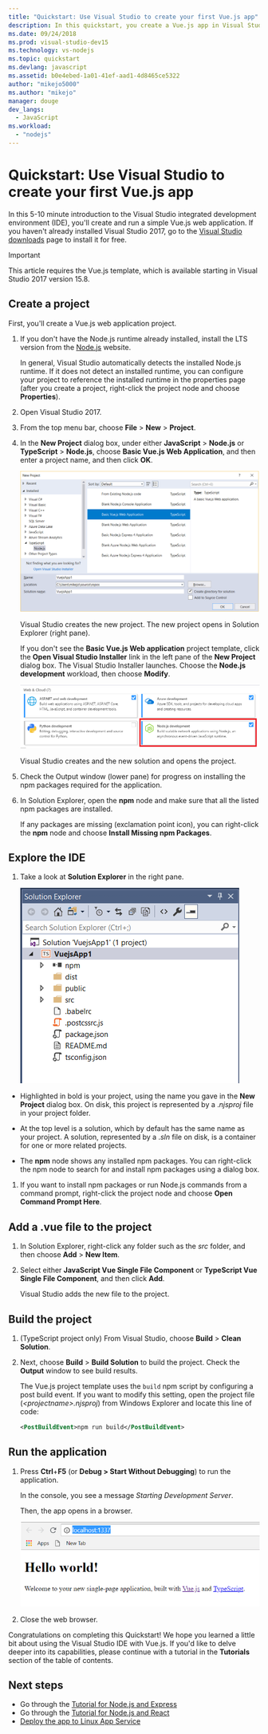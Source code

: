 ```yaml
---
title: "Quickstart: Use Visual Studio to create your first Vue.js app"
description: In this quickstart, you create a Vue.js app in Visual Studio using the Node.js Tools for Visual Studio
ms.date: 09/24/2018
ms.prod: visual-studio-dev15
ms.technology: vs-nodejs
ms.topic: quickstart
ms.devlang: javascript
ms.assetid: b0e4ebed-1a01-41ef-aad1-4d8465ce5322
author: "mikejo5000"
ms.author: "mikejo"
manager: douge
dev_langs:
  - JavaScript
ms.workload:
  - "nodejs"
---
```

# Quickstart: Use Visual Studio to create your first Vue.js app

In this 5-10 minute introduction to the Visual Studio integrated development environment (IDE), you'll create and run a simple Vue.js web application. If you haven't already installed Visual Studio 2017, go to the [Visual Studio downloads](https://aka.ms/vsdownload?utm_source=mscom&utm_campaign=msdocs) page to install it for free.

> [!IMPORTANT]
> This article requires the Vue.js template, which is available starting in Visual Studio 2017 version 15.8.

## Create a project

First, you'll create a Vue.js web application project.

1. If you don't have the Node.js runtime already installed, install the LTS version from the [Node.js](https://nodejs.org/en/download/) website.

    In general, Visual Studio automatically detects the installed Node.js runtime. If it does not detect an installed runtime, you can configure your project to reference the installed runtime in the properties page (after you create a project, right-click the project node and choose **Properties**).

1. Open Visual Studio 2017.

1. From the top menu bar, choose **File** > **New** > **Project**.

1. In the **New Project** dialog box, under either **JavaScript** > **Node.js** or **TypeScript** > **Node.js**, choose **Basic Vue.js Web Application**, and then enter a project name, and then click **OK**.

     ![Vue.js template](../javascript/media/vuejs-template.png)

    Visual Studio creates the new project. The new project opens in Solution Explorer (right pane).

     If you don't see the **Basic Vue.js Web application** project template, click the **Open Visual Studio Installer** link in the left pane of the **New Project** dialog box. The Visual Studio Installer launches. Choose the **Node.js development** workload, then choose **Modify**.

     ![Node.js workload in VS Installer](../ide/media/quickstart-nodejs-workload.png)

    Visual Studio creates and the new solution and opens the project.

1. Check the Output window (lower pane) for progress on installing the npm packages required for the application.

1. In Solution Explorer, open the **npm** node and make sure that all the listed npm packages are installed.

    If any packages are missing (exclamation point icon), you can right-click the **npm** node and choose **Install Missing npm Packages**.

## Explore the IDE

1. Take a look at **Solution Explorer** in the right pane.

     ![Vue.js solution](../javascript/media/vuejs-solution.png)

  - Highlighted in bold is your project, using the name you gave in the **New Project** dialog box. On disk, this project is represented by a .*njsproj* file in your project folder.

  - At the top level is a solution, which by default has the same name as your project. A solution, represented by a .*sln* file on disk, is a container for one or more related projects.

  - The **npm** node shows any installed npm packages. You can right-click the npm node to search for and install npm packages using a dialog box.

1. If you want to install npm packages or run Node.js commands from a command prompt, right-click the project node and choose **Open Command Prompt Here**.

## Add a .vue file to the project

1. In Solution Explorer, right-click any folder such as the *src* folder, and then choose **Add** > **New Item**.

1. Select either **JavaScript Vue Single File Component** or **TypeScript Vue Single File Component**, and then click **Add**.

    Visual Studio adds the new file to the project.

## Build the project

1. (TypeScript project only) From Visual Studio, choose **Build** > **Clean Solution**.

1. Next, choose **Build** > **Build Solution** to build the project. Check the **Output** window to see build results.

    The Vue.js project template uses the `build` npm script by configuring a post build event. If you want to modify this setting, open the project file (*\<projectname\>.njsproj*) from Windows Explorer and locate this line of code:

    ```xml
    <PostBuildEvent>npm run build</PostBuildEvent>
    ```

## Run the application

1. Press **Ctrl**+**F5** (or **Debug > Start Without Debugging**) to run the application.

   In the console, you see a message *Starting Development Server*.

   Then, the app opens in a browser.

   ![Vue.js app running in the browser](../javascript/media/vuejs-running-app.png)

1. Close the web browser.

Congratulations on completing this Quickstart! We hope you learned a little bit about using the Visual Studio IDE with Vue.js. If you'd like to delve deeper into its capabilities, please continue with a tutorial in the **Tutorials** section of the table of contents.

## Next steps

- Go through the [Tutorial for Node.js and Express](../nodejs/tutorial-nodejs.md)
- Go through the [Tutorial for Node.js and React](../nodejs/tutorial-nodejs-with-react-and-jsx.md)
- [Deploy the app to Linux App Service](../javascript/publish-nodejs-app-azure.md)